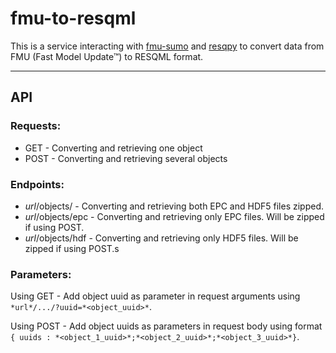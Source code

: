 # fmu-to-resqml

This is a service interacting with [fmu-sumo](https://github.com/equinor/fmu-sumo) and [resqpy](https://github.com/bp/resqpy) to convert data from FMU (Fast Model Update™) to RESQML format.

------------------------------------------------------------------

## API

### Requests:

* GET - Converting and retrieving one object 
* POST - Converting and retrieving several objects


### Endpoints:

* *url*/objects/ - Converting and retrieving both EPC and HDF5 files zipped.
* *url*/objects/epc - Converting and retrieving only EPC files. Will be zipped if using POST.
* *url*/objects/hdf - Converting and retrieving only HDF5 files. Will be zipped if using POST.s

### Parameters:

Using GET - Add object uuid as parameter in request arguments using `*url*/.../?uuid=*<object_uuid>*`.

Using POST - Add object uuids as parameters in request body using format `{ uuids : *<object_1_uuid>*;*<object_2_uuid>*;*<object_3_uuid>*}`. 
